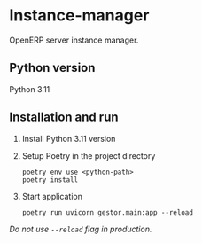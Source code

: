 # Instance-manager

OpenERP server instance manager.

## Python version

Python 3.11

## Installation and run

1. Install Python 3.11 version
2. Setup Poetry in the project directory

    ```
    poetry env use <python-path>
    poetry install
    ```

3. Start application

    ```
    poetry run uvicorn gestor.main:app --reload
    ```

*Do not use `--reload` flag in production.*
